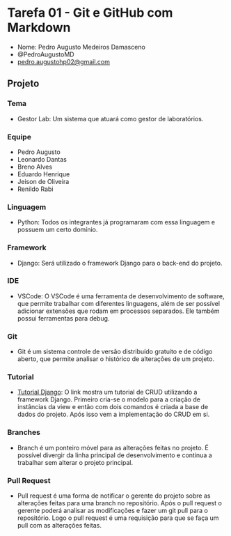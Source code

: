 # Tarefa 01 - Git e GitHub com Markdown

* Nome: Pedro Augusto Medeiros Damasceno
* @PedroAugustoMD
* pedro.augustohp02@gmail.com

## Projeto

### Tema
* Gestor Lab: Um sistema que atuará como gestor de laboratórios.
### Equipe
* Pedro Augusto
* Leonardo Dantas
* Breno Alves
* Eduardo Henrique
* Jeison de Oliveira
* Renildo Rabi

### Linguagem

* Python: Todos os integrantes já programaram com essa linguagem e possuem um certo domínio.

### Framework

* Django: Será utilizado o framework Django para o back-end do projeto.
### IDE

* VSCode: O VSCode é uma ferramenta de desenvolvimento de software, que permite trabalhar com diferentes linguagens, além de ser possível adicionar extensões que rodam em processos separados. Ele também possui ferramentas para debug.

### Git

* Git é um sistema controle de versão distribuído gratuito e de código aberto, que permite analisar o histórico de alterações de um projeto.

### Tutorial

* [Tutorial Django](https://www.geeksforgeeks.org/django-crud-create-retrieve-update-delete-function-based-views/): O link mostra um tutorial de CRUD utilizando a framework Django. Primeiro cria-se o modelo para a criação de instâncias da view e então com dois comandos é criada a base de dados do projeto. Após isso vem a implementação do CRUD em si.

### Branches

* Branch é um ponteiro móvel para as alterações feitas no projeto. É possível divergir da linha principal de desenvolvimento e continua a trabalhar sem alterar o projeto principal.

### Pull Request

* Pull request é uma forma de notificar o gerente do projeto sobre as alterações feitas para uma branch no repositório. Após o pull request o gerente poderá analisar as modificações e fazer um git pull para o repositório. Logo o pull request é uma requisição para que se faça um pull com as alterações feitas.